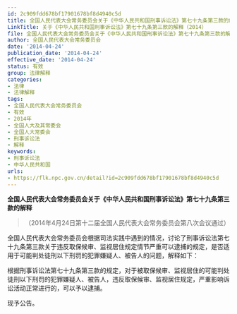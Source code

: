 ```yaml
---
id: 2c909fdd678bf17901678bf8d4940c5d
title: 全国人民代表大会常务委员会关于《中华人民共和国刑事诉讼法》第七十九条第三款的解释
LinkTitle: 关于《中华人民共和国刑事诉讼法》第七十九条第三款的解释（2014）
file: 全国人民代表大会常务委员会关于《中华人民共和国刑事诉讼法》第七十九条第三款的解释_20140424_2c909fdd678bf17901678bf8d4940c5d.docx
author: 全国人民代表大会常务委员会
date: '2014-04-24'
publication_date: '2014-04-24'
effective_date: '2014-04-24'
status: 有效
group: 法律解释
categories:
- 法律
- 法律解释
tags:
- 全国人民代表大会常务委员会
- 有效
- 2014年
- 全国人大及其常委会
- 全国人大常委会
- 刑事诉讼法
- 解释
keywords:
- 刑事诉讼法
- 中华人民共和国
urls:
- https://flk.npc.gov.cn/detail?id=2c909fdd678bf17901678bf8d4940c5d
---
```


**全国人民代表大会常务委员会关于《中华人民共和国刑事诉讼法》第七十九条第三款的解释**

> （2014年4月24日第十二届全国人民代表大会常务委员会第八次会议通过）

全国人民代表大会常务委员会根据司法实践中遇到的情况，讨论了刑事诉讼法第七十九条第三款关于违反取保候审、监视居住规定情节严重可以逮捕的规定，是否适用于可能判处徒刑以下刑罚的犯罪嫌疑人、被告人的问题，解释如下：

根据刑事诉讼法第七十九条第三款的规定，对于被取保候审、监视居住的可能判处徒刑以下刑罚的犯罪嫌疑人、被告人，违反取保候审、监视居住规定，严重影响诉讼活动正常进行的，可以予以逮捕。

现予公告。
